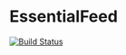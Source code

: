 # EssentialFeed

[![Build Status](https://app.travis-ci.com/muqeema/EssentialFeed.svg?branch=main)](https://app.travis-ci.com/muqeema/EssentialFeed)

